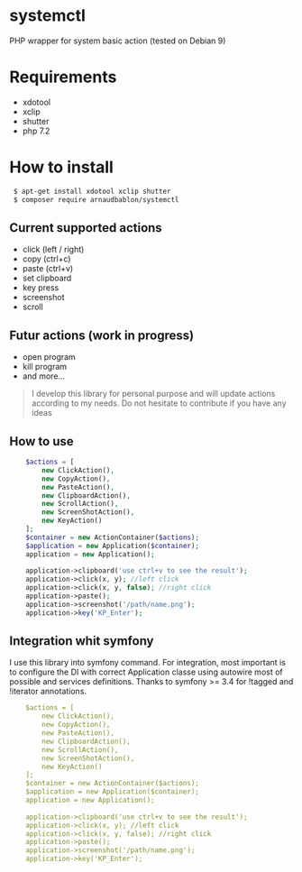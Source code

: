 # systemctl
PHP wrapper for system basic action (tested on Debian 9)

# Requirements
- xdotool
- xclip
- shutter
- php 7.2

# How to install
```bash
 $ apt-get install xdotool xclip shutter
 $ composer require arnaudbablon/systemctl
```

## Current supported actions
- click (left / right)
- copy (ctrl+c)
- paste (ctrl+v)
- set clipboard
- key press
- screenshot
- scroll

## Futur actions (work in progress)
- open program
- kill program
- and more...

> I develop this library for personal purpose and will update actions according to my needs. Do not hesitate to contribute if you have any ideas

## How to use

```php
    $actions = [
        new ClickAction(),
        new CopyAction(),
        new PasteAction(),
        new ClipboardAction(),
        new ScrollAction(),
        new ScreenShotAction(),
        new KeyAction()
    ];
    $container = new ActionContainer($actions);
    $application = new Application($container);
    application = new Application();
    
    application->clipboard('use ctrl+v to see the result');
    application->click(x, y); //left click
    application->click(x, y, false); //right click
    application->paste(); 
    application->screenshot('/path/name.png');
    application->key('KP_Enter');
```

## Integration whit symfony
I use this library into symfony command. For integration, most important is to configure the DI with correct
Application classe using autowire most of possible and services definitions.
Thanks to symfony >= 3.4 for !tagged and !iterator annotations.

```yaml
    $actions = [
        new ClickAction(),
        new CopyAction(),
        new PasteAction(),
        new ClipboardAction(),
        new ScrollAction(),
        new ScreenShotAction(),
        new KeyAction()
    ];
    $container = new ActionContainer($actions);
    $application = new Application($container);
    application = new Application();
    
    application->clipboard('use ctrl+v to see the result');
    application->click(x, y); //left click
    application->click(x, y, false); //right click
    application->paste(); 
    application->screenshot('/path/name.png');
    application->key('KP_Enter');
```